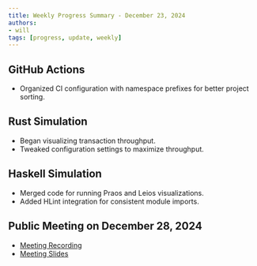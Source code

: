 ```yaml
---
title: Weekly Progress Summary - December 23, 2024
authors:
- will
tags: [progress, update, weekly]
---
```


## GitHub Actions

- Organized CI configuration with namespace prefixes for better project sorting.

## Rust Simulation

- Began visualizing transaction throughput.
- Tweaked configuration settings to maximize throughput.

## Haskell Simulation

- Merged code for running Praos and Leios visualizations.
- Added HLint integration for consistent module imports.

## Public Meeting on December 28, 2024

- [Meeting Recording](https://drive.google.com/file/d/1F07oKxBgdOEasGcstxEavkPCgr58sbIO/view?usp=sharing)
- [Meeting Slides](https://docs.google.com/presentation/d/1LwpcXnXLgrYTSDalJY1SfpeyU_4lIkYhyMy5Kv0Huzw/edit?usp=sharing)
